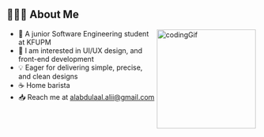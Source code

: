 ## 👨🏻‍💻 About Me

<img alt="codingGif" src="https://github.com/l3b3al/l3b3al/blob/main/marginalia-a-person-sitting-in-front-of-a-computer-screen.gif" width="200" align="right"/>

* 🏫 A junior Software Engineering student at KFUPM
* 🌱 I am interested in UI/UX design, and front-end development
* 💡 Eager for delivering simple, precise, and clean designs
* ☕ Home barista
* 📥 Reach me at [alabdulaal.alii@gmail.com](mailto:alabdulaal.alii@gmail.com)
